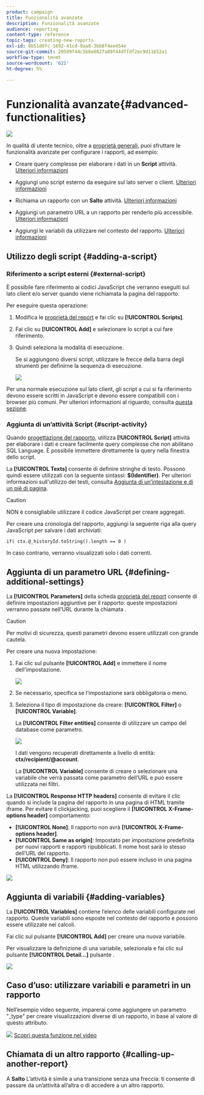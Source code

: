 ```yaml
---
product: campaign
title: Funzionalità avanzate
description: Funzionalità avanzate
audience: reporting
content-type: reference
topic-tags: creating-new-reports
exl-id: 8b51d0fc-1692-41cd-9aa8-3bb8f4ee454e
source-git-commit: 20509f44c5b8e0827a09f44dffdf2ec9d11652a1
workflow-type: tm+mt
source-wordcount: '621'
ht-degree: 5%

---
```


# Funzionalità avanzate{#advanced-functionalities}

![](../../assets/common.svg)

In qualità di utente tecnico, oltre a [proprietà generali](../../reporting/using/properties-of-the-report.md), puoi sfruttare le funzionalità avanzate per configurare i rapporti, ad esempio:

* Creare query complesse per elaborare i dati in un **Script** attività. [Ulteriori informazioni](#script-activity)

* Aggiungi uno script esterno da eseguire sul lato server o client. [Ulteriori informazioni](#external-script)

* Richiama un rapporto con un **Salto** attività. [Ulteriori informazioni](#calling-up-another-report)

* Aggiungi un parametro URL a un rapporto per renderlo più accessibile. [Ulteriori informazioni](#calling-up-another-report)

* Aggiungi le variabili da utilizzare nel contesto del rapporto. [Ulteriori informazioni](#adding-variables)

## Utilizzo degli script {#adding-a-script}

### Riferimento a script esterni {#external-script}

È possibile fare riferimento ai codici JavaScript che verranno eseguiti sul lato client e/o server quando viene richiamata la pagina del rapporto.

Per eseguire questa operazione:

1. Modifica le [proprietà del report](../../reporting/using/properties-of-the-report.md) e fai clic su **[!UICONTROL Scripts]**.
1. Fai clic su **[!UICONTROL Add]** e selezionare lo script a cui fare riferimento.
1. Quindi seleziona la modalità di esecuzione.

   Se si aggiungono diversi script, utilizzare le frecce della barra degli strumenti per definirne la sequenza di esecuzione.

   ![](assets/reporting_custom_js.png)

Per una normale esecuzione sul lato client, gli script a cui si fa riferimento devono essere scritti in JavaScript e devono essere compatibili con i browser più comuni. Per ulteriori informazioni al riguardo, consulta [questa sezione](../../web/using/web-forms-answers.md).

### Aggiunta di un’attività Script {#script-activity}

Quando [progettazione del rapporto](../../reporting/using/creating-a-new-report.md#modelizing-the-chart), utilizza **[!UICONTROL Script]** attività per elaborare i dati e creare facilmente query complesse che non abilitano SQL Language. È possibile immettere direttamente la query nella finestra dello script.

La **[!UICONTROL Texts]** consente di definire stringhe di testo. Possono quindi essere utilizzati con la seguente sintassi: **$(Identifier)**. Per ulteriori informazioni sull&#39;utilizzo dei testi, consulta [Aggiunta di un’intestazione e di un piè di pagina](../../reporting/using/element-layout.md#adding-a-header-and-a-footer).

>[!CAUTION]
>
>NON è consigliabile utilizzare il codice JavaScript per creare aggregati.

Per creare una cronologia del rapporto, aggiungi la seguente riga alla query JavaScript per salvare i dati archiviati:

```
if( ctx.@_historyId.toString().length == 0 )
```

In caso contrario, verranno visualizzati solo i dati correnti.

## Aggiunta di un parametro URL {#defining-additional-settings}

La **[!UICONTROL Parameters]** della scheda [proprietà del report](../../reporting/using/properties-of-the-report.md) consente di definire impostazioni aggiuntive per il rapporto: queste impostazioni verranno passate nell’URL durante la chiamata .

>[!CAUTION]
>
>Per motivi di sicurezza, questi parametri devono essere utilizzati con grande cautela.

Per creare una nuova impostazione:

1. Fai clic sul pulsante **[!UICONTROL Add]** e immettere il nome dell&#39;impostazione.

   ![](assets/s_ncs_advuser_report_properties_09a.png)

1. Se necessario, specifica se l’impostazione sarà obbligatoria o meno.

1. Seleziona il tipo di impostazione da creare: **[!UICONTROL Filter]** o **[!UICONTROL Variable]**.

   La **[!UICONTROL Filter entities]** consente di utilizzare un campo del database come parametro.

   ![](assets/s_ncs_advuser_report_properties_09b.png)

   I dati vengono recuperati direttamente a livello di entità: **ctx/recipient/@account**.

   La **[!UICONTROL Variable]** consente di creare o selezionare una variabile che verrà passata come parametro dell’URL e può essere utilizzata nei filtri.

La **[!UICONTROL Response HTTP headers]** consente di evitare il clic quando si include la pagina del rapporto in una pagina di HTML tramite iframe. Per evitare il clickjacking, puoi scegliere il **[!UICONTROL X-Frame-options header]** comportamento:

* **[!UICONTROL None]**: Il rapporto non avrà **[!UICONTROL X-Frame-options header]**.
* **[!UICONTROL Same as origin]**: Impostato per impostazione predefinita per nuovi rapporti e rapporti ripubblicati. Il nome host sarà lo stesso dell’URL del rapporto.
* **[!UICONTROL Deny]**: Il rapporto non può essere incluso in una pagina HTML utilizzando iframe.

![](assets/s_ncs_advuser_report_properties_09c.png)

## Aggiunta di variabili {#adding-variables}

La **[!UICONTROL Variables]** contiene l’elenco delle variabili configurate nel rapporto. Queste variabili sono esposte nel contesto del rapporto e possono essere utilizzate nei calcoli.

Fai clic sul pulsante **[!UICONTROL Add]** per creare una nuova variabile.

Per visualizzare la definizione di una variabile, selezionala e fai clic sul pulsante **[!UICONTROL Detail...]** pulsante .

![](assets/s_ncs_advuser_report_properties_10.png)

## Caso d’uso: utilizzare variabili e parametri in un rapporto

Nell’esempio video seguente, imparerai come aggiungere un parametro &quot;_type&quot; per creare visualizzazioni diverse di un rapporto, in base al valore di questo attributo.

![](assets/do-not-localize/how-to-video.png) [Scopri questa funzione nel video](https://helpx.adobe.com/campaign/classic/how-to/add-url-parameter-in-acv6.html?playlist=/ccx/v1/collection/product/campaign/classic/segment/business-practitioners/explevel/intermediate/applaunch/how-to-4/collection.ccx.js&amp;ref=helpx.adobe.com)


## Chiamata di un altro rapporto {#calling-up-another-report}

A **Salto** L’attività è simile a una transizione senza una freccia: ti consente di passare da un’attività all’altra o di accedere a un altro rapporto.
